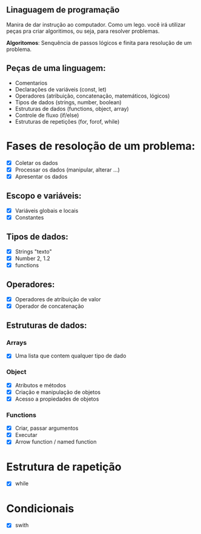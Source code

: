 ## Linaguagem de programação

Manira de dar instrução ao computador.
Como um lego. você irá utilizar peças pra criar algoritimos, ou seja, para resolver problemas.

   **Algoritomos**: Senquência de passos lógicos e finita para resolução de um problema.

## Peças de uma linguagem:

- Comentarios
- Declarações de variáveis (const, let)
- Operadores (atribuição, concatenação, matemáticos, lógicos)
- Tipos de dados (strings, number, boolean)
- Estruturas de dados (functions, object, array)
- Controle de fluxo (if/else)
- Estruturas de repetições (for, forof, while)

# Fases de resoloção de um problema:

 - [x] Coletar os dados
 - [x] Processar os dados (manipular, alterar ...)
 - [x] Apresentar os dados

## Escopo e variáveis:

 - [x] Variáveis globais e locais
 - [x] Constantes

## Tipos de dados:

 - [x] Strings "texto"
 - [x] Number 2, 1.2
 - [x] functions

## Operadores:

 - [x] Operadores de atribuição de valor
 - [x] Operador de concatenação

## Estruturas de dados:

### Arrays

 - [x] Uma lista que contem qualquer tipo de dado

 ### Object

 - [x] Atributos e métodos
 - [x] Criação e manipulação de objetos
 - [x] Acesso a propiedades de objetos

 ### Functions

 - [x] Criar, passar argumentos
 - [x] Executar
 - [x] Arrow function / named function

 # Estrutura de rapetição

 - [x] while

 # Condicionais
 - [x] swith